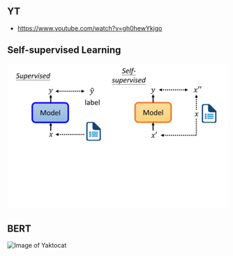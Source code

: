 ## YT  
  * https://www.youtube.com/watch?v=gh0hewYkjgo  
## Self-supervised Learning  
![Image of Yaktocat](https://github.com/ting-chih/NTU-ML2021spring/blob/main/image/self-supervised%20learning.png)  

## BERT  
![Image of Yaktocat]()
